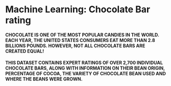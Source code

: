 # Machine Learning: Chocolate Bar rating

#### CHOCOLATE IS ONE OF THE MOST POPULAR CANDIES IN THE WORLD. EACH YEAR, THE UNITED STATES CONSUMERS EAT MORE THAN 2.8 BILLIONS POUNDS. HOWEVER, NOT ALL CHOCOLATE BARS ARE CREATED EQUAL!

#### THIS DATASET CONTAINS EXPERT RATINGS OF OVER 2,700 INDIVIDUAL CHOCOLATE BARS, ALONG WITH INFORMATION ON THEIR BEAN ORIGIN, PERCENTAGE OF COCOA, THE VARIETY OF CHOCOLATE BEAN USED AND WHERE THE BEANS WERE GROWN.
